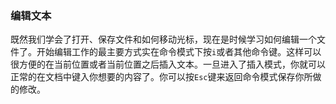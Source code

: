 ### 编辑文本

既然我们学会了打开、保存文件和如何移动光标，现在是时候学习如何编辑一个文件了。开始编辑工作的最主要方式实在命令模式下按`i`或者其他命令键。这样可以很方便的在当前位置或者当前位置之后插入文本。一旦进入了插入模式，你就可以正常的在文档中键入你想要的内容了。你可以按`Esc`键来返回命令模式保存你所做的修改。
